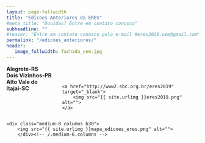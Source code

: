```yaml
---
layout: page-fullwidth
title: "Edicoes Anteriores da ERES"
#meta_title: "Duvidas? Entre em contato conosco"
subheadline: ""
#teaser: "Entre em contato conosco pelo e-mail #eres2020.uem@gmail.com"
permalink: "/edicoes_anteriores/"
header:
   image_fullwidth: fachada_uem.jpg
---
```



<div class="row t60">
	<div>
<div class="row">
    <div class="medium-6 columns t30">
	<b>Alegrete-RS</b>
	<a href="https://eventos.unipampa.edu.br/eres" target="_blank">  	
		<img src="{{ site.urlimg }}eres2017.png" alt="">
	</a>
</div><!-- /.medium-8.columns -->


<div class="medium-6 columns t30">
      <b>Dois Vizinhos-PR</b>	
	<a href="https://coens.dv.utfpr.edu.br/eres" target="_blank">
		<img src="{{ site.urlimg }}eres2018.png" alt=""></a> 
</div><!-- /.medium-8.columns -->


<div class="medium-6 columns t30">      
	<b>Alto Vale do Itajai-SC</b>
	
	<a href="http://www2.sbc.org.br/eres2019" target="_blank">
		<img src="{{ site.urlimg }}eres2019.png" alt="">
	</a>
</div><!-- /.medium-8.columns -->
</div>

	<div class="medium-8 columns b30">
        <img src="{{ site.urlimg }}mapa_edicoes_eres.png" alt="">        
    	</div><!-- /.medium-6.columns -->

</div><!-- /.row -->









